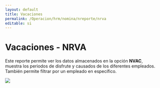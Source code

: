 ```yaml
---
layout: default
title: Vacaciones
permalink: /Operacion/hrm/nomina/nreporte/nrva
editable: si
---
```


# Vacaciones - NRVA


Este reporte permite ver los datos almacenados en la opción **NVAC**, muestra los periodos de disfrute y causados de los diferentes empleados. También permite filtrar por un empleado en específico.


![](nrva1.png)









